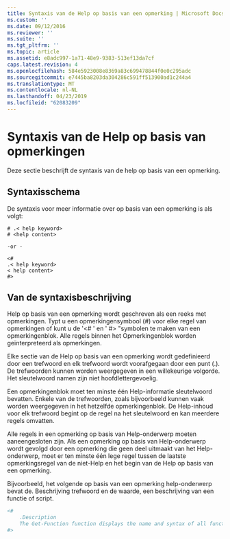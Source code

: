 ```yaml
---
title: Syntaxis van de Help op basis van een opmerking | Microsoft Docs
ms.custom: ''
ms.date: 09/12/2016
ms.reviewer: ''
ms.suite: ''
ms.tgt_pltfrm: ''
ms.topic: article
ms.assetid: e8adc997-1a71-48e9-9383-513ef13da7cf
caps.latest.revision: 4
ms.openlocfilehash: 584e5923008e8369a83c699478844f0e0c295adc
ms.sourcegitcommit: e7445ba8203da304286c591ff513900ad1c244a4
ms.translationtype: MT
ms.contentlocale: nl-NL
ms.lasthandoff: 04/23/2019
ms.locfileid: "62083209"
---
```

# <a name="syntax-of-comment-based-help"></a>Syntaxis van de Help op basis van opmerkingen

Deze sectie beschrijft de syntaxis van de help op basis van een opmerking.

## <a name="syntax-diagram"></a>Syntaxisschema

 De syntaxis voor meer informatie over op basis van een opmerking is als volgt:

```
# .< help keyword>
# <help content>

-or -

<#
.< help keyword>
< help content>
#>
```

## <a name="syntax-description"></a>Van de syntaxisbeschrijving

 Help op basis van een opmerking wordt geschreven als een reeks met opmerkingen. Typt u een opmerkingensymbool (#) voor elke regel van opmerkingen of kunt u de '\<# ' en ' #> "symbolen te maken van een opmerkingenblok. Alle regels binnen het Opmerkingenblok worden geïnterpreteerd als opmerkingen.

 Elke sectie van de Help op basis van een opmerking wordt gedefinieerd door een trefwoord en elk trefwoord wordt voorafgegaan door een punt (.). De trefwoorden kunnen worden weergegeven in een willekeurige volgorde. Het sleutelwoord namen zijn niet hoofdlettergevoelig.

 Een opmerkingenblok moet ten minste één Help-informatie sleutelwoord bevatten. Enkele van de trefwoorden, zoals bijvoorbeeld kunnen vaak worden weergegeven in het hetzelfde opmerkingenblok. De Help-inhoud voor elk trefwoord begint op de regel na het sleutelwoord en kan meerdere regels omvatten.

 Alle regels in een opmerking op basis van Help-onderwerp moeten aaneengesloten zijn. Als een opmerking op basis van Help-onderwerp wordt gevolgd door een opmerking die geen deel uitmaakt van het Help-onderwerp, moet er ten minste één lege regel tussen de laatste opmerkingsregel van de niet-Help en het begin van de Help op basis van een opmerking.

 Bijvoorbeeld, het volgende op basis van een opmerking help-onderwerp bevat de. Beschrijving trefwoord en de waarde, een beschrijving van een functie of script.

```powershell
<#
    .Description
    The Get-Function function displays the name and syntax of all functions in the session.
#>
```